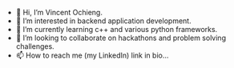 - 👋 Hi, I’m Vincent Ochieng.
- 👀 I’m interested in backend application development.
- 🌱 I’m currently learning c++ and various python frameworks.   
- 💞️ I’m looking to collaborate on hackathons and problem solving challenges.
- 📫 How to reach me (my LinkedIn) link in bio...

<!---
Vincent-48/Vincent-48 is a ✨ special ✨ repository because its `README.md` (this file) appears on your GitHub profile.
You can click the Preview link to take a look at your changes.
---> 

